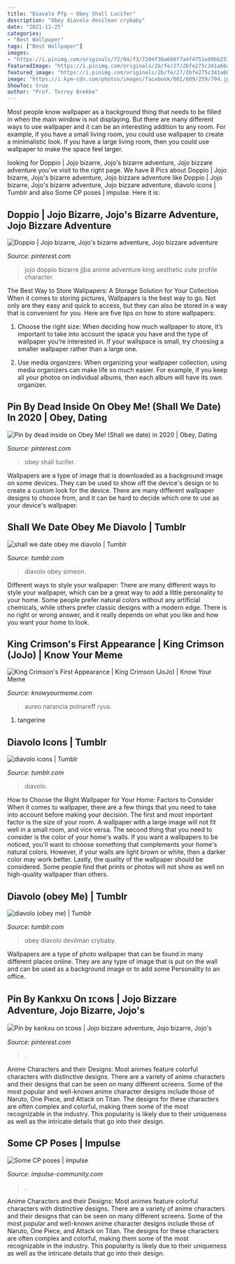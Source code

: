 ```yaml
---
title: "Diavalo Pfp ~ Obey Shall Lucifer"
description: "Obey diavolo devilman crybaby"
date: "2021-11-25"
categories:
- "Best Wallpaper"
tags: ["Best Wallpaper"]
images:
- "https://i.pinimg.com/originals/72/04/f3/7204f30a666f7a4f4751e89bb25706a0.jpg"
featuredImage: "https://i.pinimg.com/originals/2b/fe/27/2bfe275c341a66a4cce4c6a26377c0f1.jpg"
featured_image: "https://i.pinimg.com/originals/2b/fe/27/2bfe275c341a66a4cce4c6a26377c0f1.jpg"
image: "https://i.kym-cdn.com/photos/images/facebook/001/009/259/794.jpg"
ShowToc: true
author: "Prof. Torrey Brekke"
---
```



Most people know wallpaper as a background thing that needs to be filled in when the main window is not displaying. But there are many different ways to use wallpaper and it can be an interesting addition to any room. For example, if you have a small living room, you could use wallpaper to create a minimalistic look. If you have a large living room, then you could use wallpaper to make the space feel larger.

	

		
looking for Doppio | Jojo bizarre, Jojo&#039;s bizarre adventure, Jojo bizzare adventure you've visit to the right page. We have 8 Pics about Doppio | Jojo bizarre, Jojo&#039;s bizarre adventure, Jojo bizzare adventure like Doppio | Jojo bizarre, Jojo&#039;s bizarre adventure, Jojo bizzare adventure, diavolo icons | Tumblr and also Some CP poses | impulse. Here it is:
		
    
## Doppio | Jojo Bizarre, Jojo&#039;s Bizarre Adventure, Jojo Bizzare Adventure

<img loading=lazy src="https://i.pinimg.com/originals/72/04/f3/7204f30a666f7a4f4751e89bb25706a0.jpg" onerror="this.onerror=null;this.src='https://tse4.mm.bing.net/th?id=OIP.2wwKKWJpMnwumY_0wdQ5dAHaGM&amp;pid=15.1';" alt="Doppio | Jojo bizarre, Jojo&#039;s bizarre adventure, Jojo bizzare adventure">

_Source: pinterest.com_

>jojo doppio bizarre jjba anime adventure king aesthetic cute profile character. 

	

The Best Way to Store Wallpapers: A Storage Solution for Your Collection
When it comes to storing pictures, Wallpapers is the best way to go. Not only are they easy and quick to access, but they can also be stored in a way that is convenient for you. Here are five tips on how to store wallpapers:
1) Choose the right size: When deciding how much wallpaper to store, it’s important to take into account the space you have and the type of wallpaper you’re interested in. If your wallspace is small, try choosing a smaller wallpaper rather than a large one.

2) Use media organizers: When organizing your wallpaper collection, using media organizers can make life so much easier. For example, if you keep all your photos on individual albums, then each album will have its own organizer.

    
## Pin By Dead Inside On Obey Me! (Shall We Date) In 2020 | Obey, Dating

<img loading=lazy src="https://i.pinimg.com/originals/2b/fe/27/2bfe275c341a66a4cce4c6a26377c0f1.jpg" onerror="this.onerror=null;this.src='https://tse4.mm.bing.net/th?id=OIP.vEPdfsoWX60vC33UQumHaQHaJQ&amp;pid=15.1';" alt="Pin by dead inside on Obey Me! (Shall we date) in 2020 | Obey, Dating">

_Source: pinterest.com_

>obey shall lucifer. 

	

Wallpapers are a type of image that is downloaded as a background image on some devices. They can be used to show off the device's design or to create a custom look for the device. There are many different wallpaper designs to choose from, and it can be hard to decide which one to use as your device's wallpaper.

    
## Shall We Date Obey Me Diavolo | Tumblr

<img loading=lazy src="https://64.media.tumblr.com/ec47194e9ff5dd7c8e0af9b32f630c35/01c471f782266e32-b3/s2560x500/a2ea9d52655452755bd4527c5e8f2c69e723106e.png" onerror="this.onerror=null;this.src='https://tse1.mm.bing.net/th?id=OIP.JHmzVb4A51UuN42WpAryFwAAAA&amp;pid=15.1';" alt="shall we date obey me diavolo | Tumblr">

_Source: tumblr.com_

>diavolo obey simeon. 

	

Different ways to style your wallpaper:
There are many different ways to style your wallpaper, which can be a great way to add a little personality to your home. Some people prefer natural colors without any artificial chemicals, while others prefer classic designs with a modern edge. There is no right or wrong answer, and it really depends on what you like and how you want your home to look.

    
## King Crimson&#039;s First Appearance | King Crimson (JoJo) | Know Your Meme

<img loading=lazy src="https://i.kym-cdn.com/photos/images/facebook/001/009/259/794.jpg" onerror="this.onerror=null;this.src='https://tse4.mm.bing.net/th?id=OIP.AL3batMHjcXb9o0YQPJdEAHaLl&amp;pid=15.1';" alt="King Crimson&#039;s First Appearance | King Crimson (JoJo) | Know Your Meme">

_Source: knowyourmeme.com_

>aureo narancia polnareff ryus. 

	

1. tangerine 

    
## Diavolo Icons | Tumblr

<img loading=lazy src="https://66.media.tumblr.com/c700419b6dc6f2fa6ec30ea1e1397926/fcfc93e4cf4abd49-71/s400x600/bca9bded307b182fe1ccc343021c65ad9d39cdc6.png" onerror="this.onerror=null;this.src='https://tse2.mm.bing.net/th?id=OIP.w80labfNeImrjdz_IyytGQAAAA&amp;pid=15.1';" alt="diavolo icons | Tumblr">

_Source: tumblr.com_

>diavolo. 

	

How to Choose the Right Wallpaper for Your Home: Factors to Consider
When it comes to wallpaper, there are a few things that you need to take into account before making your decision. The first and most important factor is the size of your room. A wallpaper with a large image will not fit well in a small room, and vice versa. 
The second thing that you need to consider is the color of your home's walls. If you want a wallpapers to be noticed, you'll want to choose something that complements your home's natural colors. However, if your walls are light brown or white, then a darker color may work better. 
Lastly, the quality of the wallpaper should be considered. Some people find that prints or photos will not show as well on high-quality wallpaper than others.

    
## Diavolo (obey Me) | Tumblr

<img loading=lazy src="https://64.media.tumblr.com/0c66404f4a76fc296932006778b6db3f/0306f3f5d94e7b23-3a/s1280x1920/b964260ed8e2f71419c1486df74e5c325fb43d5d.png" onerror="this.onerror=null;this.src='https://tse3.mm.bing.net/th?id=OIP.tqWrNsLh4EOfh4-y2o7hTQHaFT&amp;pid=15.1';" alt="diavolo (obey me) | Tumblr">

_Source: tumblr.com_

>obey diavolo devilman crybaby. 

	



Wallpapers are a type of photo wallpaper that can be found in many different places online. They are any type of image that is put on the wall and can be used as a background image or to add some Personality to an office.

    
## Pin By Kankxu On ɪᴄᴏɴs | Jojo Bizzare Adventure, Jojo Bizarre, Jojo&#039;s

<img loading=lazy src="https://i.pinimg.com/originals/89/d1/6e/89d16eb71089dd5e23b495339a484878.jpg" onerror="this.onerror=null;this.src='https://tse3.mm.bing.net/th?id=OIP.w0XL8TVNjqYufgi-VQdybwHaFe&amp;pid=15.1';" alt="Pin by kankxu on ɪᴄᴏɴs | Jojo bizzare adventure, Jojo bizarre, Jojo&#039;s">

_Source: pinterest.com_

>. 

	

Anime Characters and their Designs: Most animes feature colorful characters with distinctive designs.
There are a variety of anime characters and their designs that can be seen on many different screens. Some of the most popular and well-known anime character designs include those of Naruto, One Piece, and Attack on Titan. The designs for these characters are often complex and colorful, making them some of the most recognizable in the industry. This popularity is likely due to their uniqueness as well as the intricate details that go into their design.

    
## Some CP Poses | Impulse

<img loading=lazy src="https://steamuserimages-a.akamaihd.net/ugc/1617313684072227123/79650DACBC650E96BD2CC4EAE2D99314EC47B124/" onerror="this.onerror=null;this.src='https://tse4.mm.bing.net/th?id=OIP.oMWMIuyp4t76tyuxFkKzCwHaEK&amp;pid=15.1';" alt="Some CP poses | impulse">

_Source: impulse-community.com_

>. 

	

Anime Characters and their Designs: Most animes feature colorful characters with distinctive designs.
There are a variety of anime characters and their designs that can be seen on many different screens. Some of the most popular and well-known anime character designs include those of Naruto, One Piece, and Attack on Titan. The designs for these characters are often complex and colorful, making them some of the most recognizable in the industry. This popularity is likely due to their uniqueness as well as the intricate details that go into their design.

